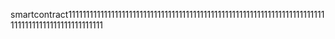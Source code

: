 smartcontract11111111111111111111111111111111111111111111111111111111111111111111111111111111111111111111111111
